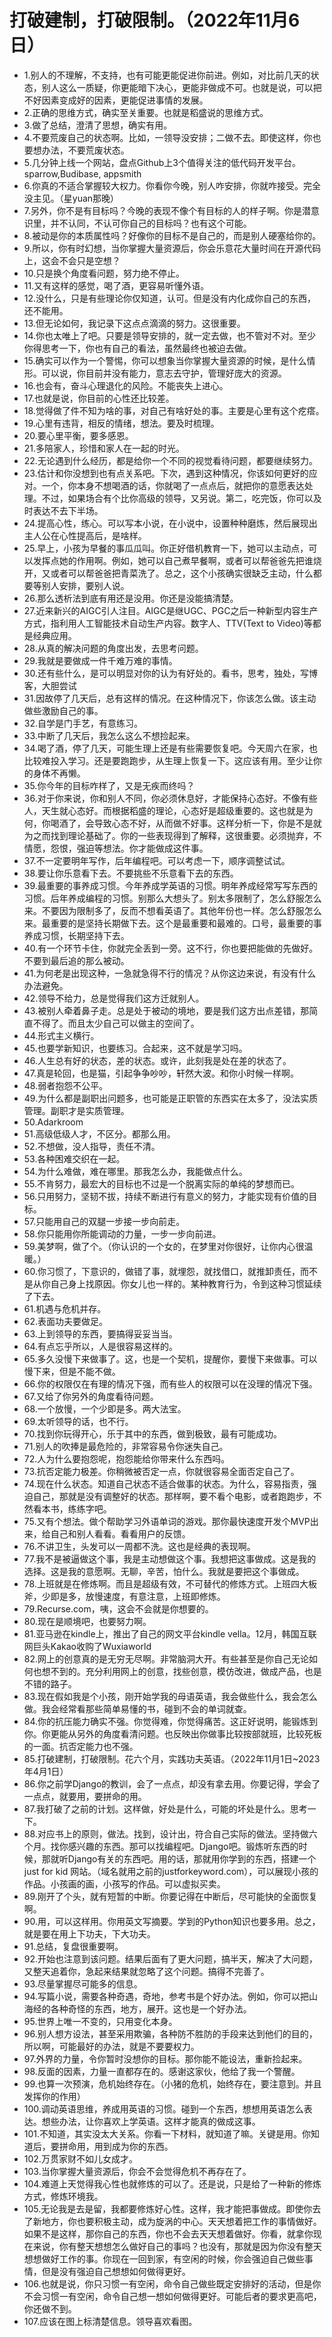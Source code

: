 # 打破建制，打破限制。（2022年11月6日） 

- 1.别人的不理解，不支持，也有可能更能促进你前进。例如，对比前几天的状态，别人这么一质疑，你更能暗下决心，更能非做成不可。也就是说，可以把不好因素变成好的因素，更能促进事情的发展。
- 2.正确的思维方式，确实至关重要。也就是稻盛说的思维方式。
- 3.做了总结，澄清了思想，确实有用。
- 4.不要荒废自己的状态啊。比如，一领导没安排；二做不去。即使这样，你也要想办法，不要荒废状态。
- 5.几分钟上线一个网站，盘点Github上3个值得关注的低代码开发平台。sparrow,Budibase, appsmith
- 6.你真的不适合掌握较大权力。你看你今晚，别人咋安排，你就咋接受。完全没主见。（星yuan那晚）
- 7.另外，你不是有目标吗？今晚的表现不像个有目标的人的样子啊。你是潜意识里，并不认同，不认可你自己的目标吗？也有这个可能。
- 8.被动是你的本质属性吗？好像你的目标不是自己的，而是别人硬塞给你的。
- 9.所以，你有时幻想，当你掌握大量资源后，你会乐意花大量时间在开源代码上，这会不会只是空想？
- 10.只是换个角度看问题，努力绝不停止。
- 11.又有这样的感觉，喝了酒，更容易听懂外语。
- 12.没什么，只是有些理论你仅知道，认可。但是没有内化成你自己的东西，还不能用。
- 13.但无论如何，我记录下这点点滴滴的努力。这很重要。
- 14.你也太唯上了吧。只要是领导安排的，就一定去做，也不管对不对。至少你得思考一下，你也有自己的看法，虽然最终也被迫去做。
- 15.确实可以作为一个警惕，你可以想象当你掌握大量资源的时候，是什么情形。可以说，你目前并没有能力，意志去守护，管理好庞大的资源。
- 16.也会有，奋斗心理退化的风险。不能丧失上进心。
- 17.也就是说，你目前的心性还比较差。
- 18.觉得做了件不知为啥的事，对自己有啥好处的事。主要是心里有这个疙瘩。
- 19.心里有违背，相反的情绪，想法。要及时梳理。
- 20.要心里平衡，要多感恩。
- 21.多陪家人，珍惜和家人在一起的时光。
- 22.无论遇到什么经历，都是给你一个不同的视觉看待问题，都要继续努力。
- 23.估计和你没想到也有点关系吧。下次，遇到这种情况，你该如何更好的应对。一个，你本身不想喝酒的话，你就喝了一点点后，就把你的意愿表达处理。不过，如果场合有个比你高级的领导，又另说。第二，吃完饭，你可以及时表达不去下半场。
- 24.提高心性，练心。可以写本小说，在小说中，设置种种磨炼，然后展现出主人公在心性提高后，是啥样。
- 25.早上，小孩为早餐的事瓜瓜叫。你正好借机教育一下，她可以主动点，可以发挥点她的作用啊。例如，她可以自己煮早餐啊，或者可以帮爸爸先把谁烧开，又或者可以帮爸爸把青菜洗了。总之，这个小孩确实很缺乏主动，什么都要等别人安排，要别人说。
- 26.那么透析法到底有用还是没用。你还是没能搞清楚。
- 27.近来新兴的AIGC引人注目。AIGC是继UGC、PGC之后一种新型内容生产方式，指利用人工智能技术自动生产内容。数字人、TTV(Text to Video)等都是经典应用。
- 28.从真的解决问题的角度出发，去思考问题。
- 29.我就是要做成一件千难万难的事情。
- 30.还有些什么，是可以明显对你的认为有好处的。看书，思考，独处，写博客，大胆尝试
- 31.因故停了几天后，总有这样的情况。在这种情况下，你该怎么做。该主动做些激励自己的事。
- 32.自学是门手艺，有意练习。
- 33.中断了几天后，我怎么这么不想捡起来。
- 34.喝了酒，停了几天，可能生理上还是有些需要恢复吧。今天周六在家，也比较难投入学习。还是要跑跑步，从生理上恢复一下。这应该有用。至少让你的身体不再懒。
- 35.你今年的目标咋样了，又是无疾而终吗？
- 36.对于你来说，你和别人不同，你必须休息好，才能保持心态好。不像有些人，天生就心态好。而根据稻盛的理论，心态好是超级重要的。这也就是为何，你喝酒了，会导致心态不好，从而做不好事。这样分析一下，你是不是就为之而找到理论基础了。你的一些表现得到了解释，这很重要。必须抛弃，不情愿，怨恨，强迫等想法。你才能做成这件事。
- 37.不一定要明年写作，后年编程吧。可以考虑一下，顺序调整试试。
- 38.要让你乐意看下去。不要挑些不乐意看下去的东西。
- 39.最重要的事养成习惯。今年养成学英语的习惯。明年养成经常写写东西的习惯。后年养成编程的习惯。别那么大想头了。别太多限制了，怎么舒服怎么来。不要因为限制多了，反而不想看英语了。其他年份也一样。怎么舒服怎么来。最重要的是坚持长期做下去。这个是最重要和最难的。口号，最重要的事养成习惯，长期坚持下去。
- 40.有一个环节卡住，你就完全丢到一旁。这不行，你也要把能做的先做好。不要到最后追的那么被动。
- 41.为何老是出现这种，一急就急得不行的情况？从你这边来说，有没有什么办法避免。
- 42.领导不给力，总是觉得我们这方迁就别人。
- 43.被别人牵着鼻子走。总是处于被动的境地，要是我们这方出点差错，那简直不得了。而且太少自己可以做主的空间了。
- 44.形式主义横行。
- 45.也要学新知识，也要练习。合起来，这不就是学习吗。
- 46.人生总有好的状态，差的状态。或许，此刻我是处在差的状态了。
- 47.真是轮回，也是猫，引起争争吵吵，轩然大波。和你小时候一样啊。
- 48.弱者抱怨不公平。
- 49.为什么都是副职出问题多，也可能是正职管的东西实在太多了，没法实质管理。副职才是实质管理。
- 50.Adarkroom
- 51.高级低级人才，不区分。都那么用。
- 52.不想做，没人指导，责任不清。
- 53.各种困难交织在一起。
- 54.为什么难做，难在哪里。那我怎么办，我能做点什么。
- 55.不肯努力，最宏大的目标也不过是一个脱离实际的单纯的梦想而已。
- 56.只用努力，坚韧不拔，持续不断进行有意义的努力，才能实现有价值的目标。
- 57.只能用自己的双腿一步接一步向前走。
- 58.你只能用你所能调动的力量，一步一步向前进。
- 59.美梦啊，做了个。（你认识的一个女的，在梦里对你很好，让你内心很温暖。）
- 60.你习惯了，下意识的，做错了事，就埋怨，就找借口，就推卸责任，而不是从你自己身上找原因。你女儿也一样的。某种教育行为，令到这种习惯延续了下去。
- 61.机遇与危机并存。
- 62.表面功夫要做足。
- 63.上到领导的东西，要搞得妥妥当当。
- 64.有点忘乎所以，人是很容易这样的。
- 65.多久没慢下来做事了。这，也是一个契机，提醒你，要慢下来做事。可以慢下来，但是不能不做。
- 66.你的权限仅在有理的情况下强，而有些人的权限可以在没理的情况下强。
- 67.又给了你另外的角度看待问题。
- 68.一个放慢，一个少即是多。两大法宝。
- 69.太听领导的话，也不行。
- 70.找到你玩得开心，乐于其中的东西，做到极致，最有可能成功。
- 71.别人的吹捧是最危险的，非常容易令你迷失自己。
- 72.人为什么要抱怨呢，抱怨能给你带来什么东西吗。
- 73.抗否定能力极差。你稍微被否定一点，你就很容易全面否定自己了。
- 74.现在什么状态。知道自己状态不适合做事的状态。为什么，容易指责，强迫自己，那就是没有调整好的状态。那样啊，要不看个电影，或者跑跑步，不然看本书，练练字吧。
- 75.又有个想法。做个帮助学习外语单词的游戏。那你最快速度开发个MVP出来，给自己和别人看看。看看用户的反馈。
- 76.不讲卫生，头发可以一周都不洗。这也是经典的表现啊。
- 77.我不是被逼做这个事，我是主动想做这个事。我想把这事做成。这是我的选择。这是我的意愿啊。无聊，辛苦，怕什么。我就是要把这个事做成。
- 78.上班就是在修炼啊。而且是超级有效，不可替代的修炼方式。上班四大板斧，少即是多，放慢速度，有意注意，上班即修炼。
- 79.Recurse.com，咦，这会不会就是你想要的。
- 80.现在是顺境吧，也要努力啊。
- 81.亚马逊在kindle上，推出了自己的网文平台kindle vella。12月，韩国互联网巨头Kakao收购了Wuxiaworld
- 82.网上的创意真的是无穷无尽啊。非常脑洞大开。有些甚至是你自己无论如何也想不到的。充分利用网上的创意，找些创意，模仿改进，做成产品，也是不错的路子。
- 83.现在假如我是个小孩，刚开始学我的母语英语，我会做些什么，我会怎么做。我会经常看那些简单易懂的书，碰到不会的单词就查。
- 84.你的抗压能力确实不强。你觉得难，你觉得痛苦。这正好说明，能锻炼到你。你更能从另外的角度看清问题。也反映出你做事比较按部就班，比较死板的一面。抗否定能力也不强。
- 85.打破建制，打破限制。花六个月，实践功夫英语。（2022年11月1日~2023年4月1日）
- 86.你之前学Django的教训，会了一点点，却没有拿去用。你要记得，学会了一点点，就要用，要拼命的用。
- 87.我打破了之前的计划。这样做，好处是什么，可能的坏处是什么。思考一下。
- 88.对应书上的原则，做法。找到，设计出，符合自己实际的做法。坚持做六个月。找你感兴趣的东西。那可以找编程吧。Django吧。锻炼听东西的时候，那就听Django有关的东西吧。用的话，那就用你学到的东西，搭建一个just for kid 网站。（域名就用之前的justforkeyword.com），可以展现小孩的作品。小孩画的画，小孩写的作品。可以虚拟买卖。
- 89.刚开了个头，就有短暂的中断。你要记得在中断后，尽可能快的全面恢复啊。
- 90.用，可以这样用。你用英文写摘要。学到的Python知识也要多用。总之，就是要在用上下功夫，下大功夫。
- 91.总结，复盘很重要啊。
- 92.开始也注意到该问题。结果后面有了更大问题，搞半天，解决了大问题，又整天追着你，急起来结果就忽略了这个问题。搞得不完善了。
- 93.尽量掌握尽可能多的信息。
- 94.写篇小说，需要各种奇遇，奇地，参考书是个好办法。例如，你可以把山海经的各种奇怪的东西，地方，展开。这也是一个好办法。
- 95.世界上唯一不变的，只用变化本身。
- 96.别人想方设法，甚至采用欺骗，各种防不胜防的手段来达到他们的目的，所以啊，可能最好的办法，就是不要要权力。
- 97.外界的力量，令你暂时没想你的目标。那你能不能设法，重新捡起来。
- 98.反面的因素，力量一直都存在的。感谢这家伙，他给了我一个警醒。
- 99.也算一次预演，危机始终存在。（小猪的危机，始终存在，要注意到。并且发挥你的作用）
- 100.调动英语思维，养成用英语的习惯。碰到一个东西，想想用英语怎么表达。想些办法，让你喜欢上学英语。这样才能真的做成这事。
- 101.不知道，其实没太大关系。你看一下材料，就知道了嘛。关键是用。你知道后，要拼命用，用到成为你的东西。
- 102.万贯家财不如儿女成才。
- 103.当你掌握大量资源后，你会不会觉得危机不再存在了。
- 104.难道上天觉得我心性也就修炼的可以了。还是说，只是给了一种新的修炼方式，修炼环境我。
- 105.无论我是去是留，我都要修炼好心性。这样，我才能把事做成。即使你去了新地方，你也要积极主动，成为旋涡的中心。天天想着把工作的事情做好。如果不是这样，那你自己的东西，你也不会去天天想着做好。你看，就拿你现在来说，你有整天想想怎么做好自己的事吗？也没有，那就是因为你没有整天想想做好工作的事。你现在一回到家，有空闲的时候，你会强迫自己做些事情，但是没有强迫自己想想如何做得更好。
- 106.也就是说，你只习惯一有空闲，命令自己做些既定安排好的活动，但是你不会习惯一有空闲，命令自己想一想如何做得更好。可能后者的要求更高吧，你还做不到。
- 107.应该在图上标清楚信息。领导喜欢看图。

